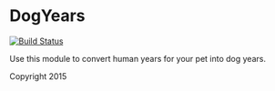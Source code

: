 # DogYears

[![Build Status](https://travis-ci.org/davidfekke/dogyears.svg?branch=master)](https://travis-ci.org/davidfekke/dogyears)

Use this module to convert human years for your pet into dog years.

Copyright 2015